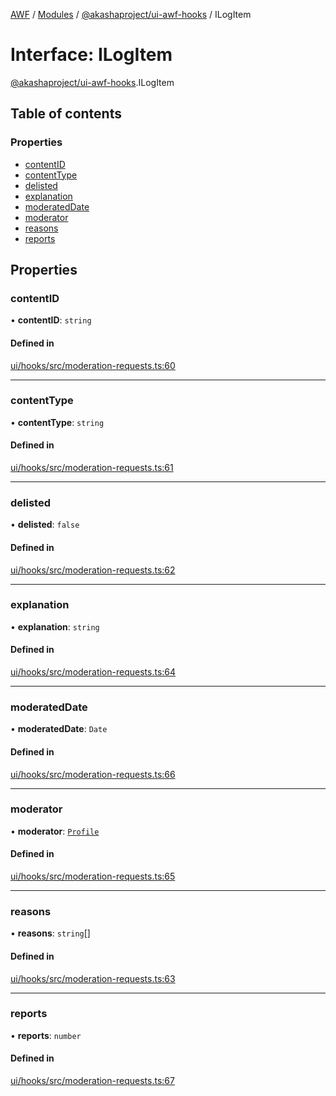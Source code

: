 [AWF](../README.md) / [Modules](../modules.md) / [@akashaproject/ui-awf-hooks](../modules/akashaproject_ui_awf_hooks.md) / ILogItem

# Interface: ILogItem

[@akashaproject/ui-awf-hooks](../modules/akashaproject_ui_awf_hooks.md).ILogItem

## Table of contents

### Properties

- [contentID](akashaproject_ui_awf_hooks.ILogItem.md#contentid)
- [contentType](akashaproject_ui_awf_hooks.ILogItem.md#contenttype)
- [delisted](akashaproject_ui_awf_hooks.ILogItem.md#delisted)
- [explanation](akashaproject_ui_awf_hooks.ILogItem.md#explanation)
- [moderatedDate](akashaproject_ui_awf_hooks.ILogItem.md#moderateddate)
- [moderator](akashaproject_ui_awf_hooks.ILogItem.md#moderator)
- [reasons](akashaproject_ui_awf_hooks.ILogItem.md#reasons)
- [reports](akashaproject_ui_awf_hooks.ILogItem.md#reports)

## Properties

### contentID

• **contentID**: `string`

#### Defined in

[ui/hooks/src/moderation-requests.ts:60](https://github.com/AKASHAorg/akasha-world-framework/blob/d81a7246/ui/hooks/src/moderation-requests.ts#L60)

___

### contentType

• **contentType**: `string`

#### Defined in

[ui/hooks/src/moderation-requests.ts:61](https://github.com/AKASHAorg/akasha-world-framework/blob/d81a7246/ui/hooks/src/moderation-requests.ts#L61)

___

### delisted

• **delisted**: ``false``

#### Defined in

[ui/hooks/src/moderation-requests.ts:62](https://github.com/AKASHAorg/akasha-world-framework/blob/d81a7246/ui/hooks/src/moderation-requests.ts#L62)

___

### explanation

• **explanation**: `string`

#### Defined in

[ui/hooks/src/moderation-requests.ts:64](https://github.com/AKASHAorg/akasha-world-framework/blob/d81a7246/ui/hooks/src/moderation-requests.ts#L64)

___

### moderatedDate

• **moderatedDate**: `Date`

#### Defined in

[ui/hooks/src/moderation-requests.ts:66](https://github.com/AKASHAorg/akasha-world-framework/blob/d81a7246/ui/hooks/src/moderation-requests.ts#L66)

___

### moderator

• **moderator**: [`Profile`](../modules/akashaproject_ui_awf_hooks._internal_.md#profile)

#### Defined in

[ui/hooks/src/moderation-requests.ts:65](https://github.com/AKASHAorg/akasha-world-framework/blob/d81a7246/ui/hooks/src/moderation-requests.ts#L65)

___

### reasons

• **reasons**: `string`[]

#### Defined in

[ui/hooks/src/moderation-requests.ts:63](https://github.com/AKASHAorg/akasha-world-framework/blob/d81a7246/ui/hooks/src/moderation-requests.ts#L63)

___

### reports

• **reports**: `number`

#### Defined in

[ui/hooks/src/moderation-requests.ts:67](https://github.com/AKASHAorg/akasha-world-framework/blob/d81a7246/ui/hooks/src/moderation-requests.ts#L67)
